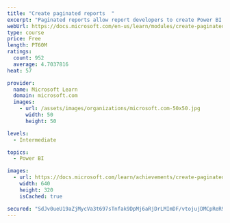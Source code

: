 ```yaml
---
title: "Create paginated reports  "
excerpt: "Paginated reports allow report developers to create Power BI artifacts that have tightly controlled rendering requirements. Paginated reports are ideal for creating sales invoices, receipts, purchase orders, and tabular data. This module will teach you how to create reports, add parameters, and work with tables and charts in paginated reports."
webUrl: https://docs.microsoft.com/en-us/learn/modules/create-paginated-reports-power-bi/
type: course
price: Free
length: PT60M
ratings:
  count: 952
  average: 4.7037816
heat: 57

provider:
  name: Microsoft Learn
  domain: microsoft.com
  images:
    - url: /assets/images/organizations/microsoft.com-50x50.jpg
      width: 50
      height: 50

levels:
  - Intermediate

topics:
  - Power BI

images:
  - url: https://docs.microsoft.com/learn/achievements/create-paginated-reports-power-bi-social.png
    width: 640
    height: 320
    isCached: true

secured: "SdJv0ueU19aZjMycVa3t697sTnfak9DpMj6aRjDrLMImDF/vtojujDMCpReR9PIiXJwzztCyf7CTRJvfeVNYyM1u55gsuIDikYQYSYv3pY6lJ/gSInkO2FnFmqUafY2fR6vVMZ817aVqqMPtSBtoONeiJ6My6vz/FlnVAclC90RMF/ByFvcSMXoQw8z66KbMvBqC/DcrWC++5vetmWheJCAXMbvCJ6hk1hRx2vBJnr+YLF2BY+RB79aOC1kywBWsVHI+vdhrqkBWkJ+dRryzcJ7EFyDZHnciDMFFRTeA/ehV1+3tlf1ifrrXMGWJ50K4I80YhEMv4poZaWtreJ4RFFVM2Tff4U+LuqDpSHqmn9laKNUiZLUyHKXXqpk/LBBj9uCgI5yfFLnTApcrdrHAJ7UMN3fDX657fyJaW5EQXYc=;s/1efg0bgGH//mCbyRpXEA=="
---
```


